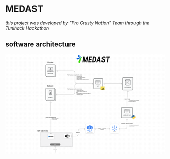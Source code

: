 # MEDAST
*this project was developed by "Pro Crusty Nation" Team through the Tunihack Hackathon*


## software architecture 

![software architecture](https://github.com/ahmedbechirmezhoud/medast/blob/main/software-architecture.png?raw=true)


